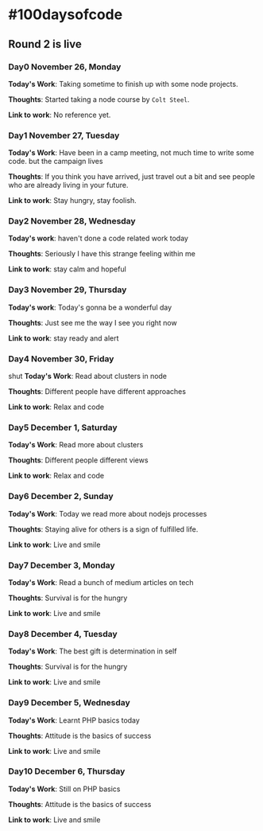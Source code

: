 # #100daysofcode

## Round 2 is live

### Day0 November 26, Monday

**Today's Work**: Taking sometime to finish up with some node projects.

**Thoughts**: Started taking a node course by `Colt Steel`.

**Link to work**: No reference yet.

### Day1 November 27, Tuesday 

**Today's Work**: Have been in a camp meeting, not much time to write some code. but the campaign lives

**Thoughts**: If you think you have arrived, just travel out a bit and see people who are already living in your future.

**Link to work**: Stay hungry, stay foolish.

### Day2 November 28, Wednesday 

**Today's work**: haven't done a code related work today

**Thoughts**: Seriously I have this strange feeling within me

**Link to  work**: stay calm and hopeful

### Day3 November 29, Thursday 

**Today's work**: Today's gonna be a wonderful day 

**Thoughts**: Just see me the way I see you right now

**Link to  work**: stay ready and alert

### Day4 November 30, Friday 
shut
**Today's Work**: Read about clusters in node 

**Thoughts**: Different people have different approaches 

**Link to work**: Relax and code 

### Day5 December 1, Saturday 

**Today's Work**: Read more about clusters

**Thoughts**: Different people different views

**Link to work**: Relax and code 

### Day6 December 2, Sunday 

**Today's Work**: Today we read more about nodejs processes 

**Thoughts**: Staying alive for others is a sign of fulfilled life.

**Link to work**: Live and smile

### Day7 December 3, Monday  

**Today's Work**: Read a bunch of medium articles on tech 

**Thoughts**: Survival is for the hungry

**Link to work**: Live and smile

### Day8 December 4, Tuesday   

**Today's Work**: The best gift is determination in self

**Thoughts**: Survival is for the hungry

**Link to work**: Live and smile

### Day9 December 5, Wednesday   

**Today's Work**: Learnt PHP basics today

**Thoughts**: Attitude is the basics of success

**Link to work**: Live and smile

### Day10 December 6, Thursday    

**Today's Work**: Still on PHP basics

**Thoughts**: Attitude is the basics of success

**Link to work**: Live and smile
